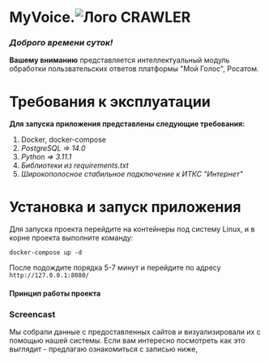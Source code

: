 # MyVoice.![Лого CRAWLER](/uav.png)

### *Доброго времени суток!*

**Вашему вниманию** представляется интеллектуальный модуль обработки пользвательских ответов платформы "Мой Голос", Росатом.

# Требования к эксплуатации

**Для запуска приложения представлены следующие требования:**

1) Docker, docker-compose
2) *PostgreSQL => 14.0*
3) *Python => 3.11.1*
4) *Библиотеки из requirements.txt*
5) *Широкополосное стабильное подключение к ИТКС "Интернет"*

# Установка и запуск приложения

Для запуска проекта перейдите на контейнеры под систему Linux, и в корне проекта выполните команду:

`docker-compose up -d`

После подождите порядка 5-7 минут и перейдите по адресу  `http://127.0.0.1:8080/`

#### Принцип работы проекта


### Screencast

Мы собрали данные с предоставленных сайтов и визуализировали их с помощью нашей системы. Если вам интересно посмотреть как это выглядит - предлагаю ознакомиться с записью ниже,

